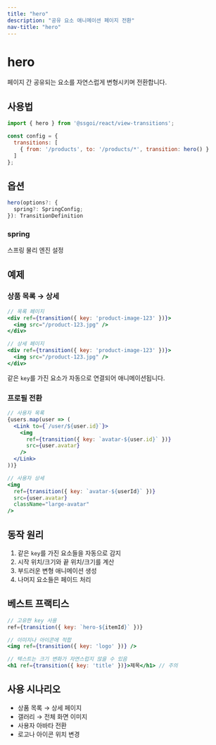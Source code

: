 ```yaml
---
title: "hero"
description: "공유 요소 애니메이션 페이지 전환"
nav-title: "hero"
---
```


# hero

페이지 간 공유되는 요소를 자연스럽게 변형시키며 전환합니다.

## 사용법

```jsx
import { hero } from '@ssgoi/react/view-transitions';

const config = {
  transitions: [
    { from: '/products', to: '/products/*', transition: hero() }
  ]
};
```

## 옵션

```typescript
hero(options?: {
  spring?: SpringConfig;
}): TransitionDefinition
```

### spring

스프링 물리 엔진 설정

## 예제

### 상품 목록 → 상세

```jsx
// 목록 페이지
<div ref={transition({ key: 'product-image-123' })}>
  <img src="/product-123.jpg" />
</div>

// 상세 페이지
<div ref={transition({ key: 'product-image-123' })}>
  <img src="/product-123.jpg" />
</div>
```

같은 `key`를 가진 요소가 자동으로 연결되어 애니메이션됩니다.

### 프로필 전환

```jsx
// 사용자 목록
{users.map(user => (
  <Link to={`/user/${user.id}`}>
    <img 
      ref={transition({ key: `avatar-${user.id}` })}
      src={user.avatar} 
    />
  </Link>
))}

// 사용자 상세
<img 
  ref={transition({ key: `avatar-${userId}` })}
  src={user.avatar}
  className="large-avatar" 
/>
```

## 동작 원리

1. 같은 `key`를 가진 요소들을 자동으로 감지
2. 시작 위치/크기와 끝 위치/크기를 계산
3. 부드러운 변형 애니메이션 생성
4. 나머지 요소들은 페이드 처리

## 베스트 프랙티스

```jsx
// 고유한 key 사용
ref={transition({ key: `hero-${itemId}` })}

// 이미지나 아이콘에 적합
<img ref={transition({ key: 'logo' })} />

// 텍스트는 크기 변화가 자연스럽지 않을 수 있음
<h1 ref={transition({ key: 'title' })}>제목</h1> // 주의
```

## 사용 시나리오

- 상품 목록 → 상세 페이지
- 갤러리 → 전체 화면 이미지
- 사용자 아바타 전환
- 로고나 아이콘 위치 변경